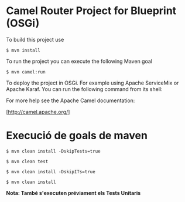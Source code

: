 
# Camel Router Project for Blueprint (OSGi)

To build this project use

```
$ mvn install
```

To run the project you can execute the following Maven goal

```
$ mvn camel:run
```

To deploy the project in OSGi. For example using Apache ServiceMix or Apache Karaf. You can run the following command from its shell:

For more help see the Apache Camel documentation:

[http://camel.apache.org/]


# Execució de goals de maven 


```
$ mvn clean install -DskipTests=true
```
		
	

```
$ mvn clean test
```


```
$ mvn clean install -DskipITs=true
```
	
	
```	
$ mvn clean install
``` 
		
**Nota: També s'executen préviament els Tests Unitaris**



